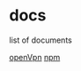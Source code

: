 # docs

list of documents


[openVpn](https://torguard.net/knowledgebase.php?action=displayarticle&id=53)
[npm](https://phoenixnap.com/kb/update-node-js-version)